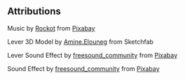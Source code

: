 ## Attributions

Music by <a href="https://pixabay.com/users/rockot-1947599/?utm_source=link-attribution&utm_medium=referral&utm_campaign=music&utm_content=245050">Rockot</a> from <a href="https://pixabay.com//?utm_source=link-attribution&utm_medium=referral&utm_campaign=music&utm_content=245050">Pixabay</a>

Lever 3D Model by [Amine.Elouneg](https://sketchfab.com/Amine.Elouneg) from Sketchfab

Lever Sound Effect by <a href="https://pixabay.com/users/freesound_community-46691455/?utm_source=link-attribution&utm_medium=referral&utm_campaign=music&utm_content=100823">freesound_community</a> from <a href="https://pixabay.com/sound-effects//?utm_source=link-attribution&utm_medium=referral&utm_campaign=music&utm_content=100823">Pixabay</a>

Sound Effect by <a href="https://pixabay.com/users/freesound_community-46691455/?utm_source=link-attribution&utm_medium=referral&utm_campaign=music&utm_content=47323">freesound_community</a> from <a href="https://pixabay.com//?utm_source=link-attribution&utm_medium=referral&utm_campaign=music&utm_content=47323">Pixabay</a>